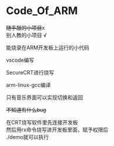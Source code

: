 # Code_Of_ARM

~~随手敲的小项目~~x  
别人教的小项目 √

能烧录在ARM开发板上运行的小代码  

vscode编写  

SecureCRT进行烧写  

arm-linux-gcc编译


只有音乐界面可以实现切换和返回   


~~不知道有什么bug~~

在CRT烧写软件里先连接开发板  
然后用rx命令烧写进开发板里面，赋予权限后  
./demo就可以执行
 
